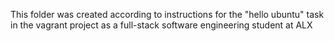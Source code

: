 This folder was created according to instructions for the "hello ubuntu" task in the vagrant project as a full-stack software engineering student at ALX 